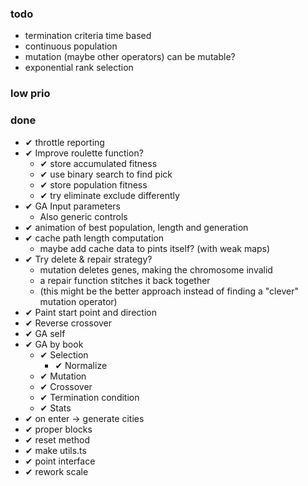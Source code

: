 ### todo

- termination criteria time based
- continuous population
- mutation (maybe other operators) can be mutable?
- exponential rank selection

### low prio

### done

- ✔ throttle reporting
- ✔ Improve roulette function?
  - ✔ store accumulated fitness
  - ✔ use binary search to find pick
  - ✔ store population fitness
  - ✔ try eliminate exclude differently
- ✔ GA Input parameters
  - Also generic controls
- ✔ animation of best population, length and generation
- ✔ cache path length computation
  - maybe add cache data to pints itself? (with weak maps)
- ✔ Try delete & repair strategy?
  - mutation deletes genes, making the chromosome invalid
  - a repair function stitches it back together
  - (this might be the better approach instead of finding a "clever" mutation operator)
- ✔ Paint start point and direction
- ✔ Reverse crossover
- ✔ GA self
- ✔ GA by book
  - ✔ Selection
    - ✔ Normalize
  - ✔ Mutation
  - ✔ Crossover
  - ✔ Termination condition
  - ✔ Stats
- ✔ on enter -> generate cities
- ✔ proper blocks
- ✔ reset method
- ✔ make utils.ts
- ✔ point interface
- ✔ rework scale
